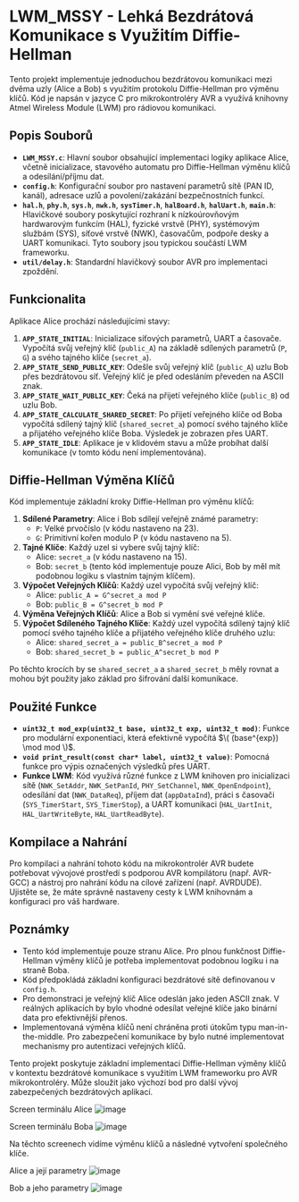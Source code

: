 # LWM_MSSY - Lehká Bezdrátová Komunikace s Využitím Diffie-Hellman

Tento projekt implementuje jednoduchou bezdrátovou komunikaci mezi dvěma uzly (Alice a Bob) s využitím protokolu Diffie-Hellman pro výměnu klíčů. Kód je napsán v jazyce C pro mikrokontroléry AVR a využívá knihovny Atmel Wireless Module (LWM) pro rádiovou komunikaci.

## Popis Souborů

* **`LWM_MSSY.c`**: Hlavní soubor obsahující implementaci logiky aplikace Alice, včetně inicializace, stavového automatu pro Diffie-Hellman výměnu klíčů a odesílání/příjmu dat.
* **`config.h`**: Konfigurační soubor pro nastavení parametrů sítě (PAN ID, kanál), adresace uzlů a povolení/zakázání bezpečnostních funkcí.
* **`hal.h`**, **`phy.h`**, **`sys.h`**, **`nwk.h`**, **`sysTimer.h`**, **`halBoard.h`**, **`halUart.h`**, **`main.h`**: Hlavičkové soubory poskytující rozhraní k nízkoúrovňovým hardwarovým funkcím (HAL), fyzické vrstvě (PHY), systémovým službám (SYS), síťové vrstvě (NWK), časovačům, podpoře desky a UART komunikaci. Tyto soubory jsou typickou součástí LWM frameworku.
* **`util/delay.h`**: Standardní hlavičkový soubor AVR pro implementaci zpoždění.

## Funkcionalita

Aplikace Alice prochází následujícími stavy:

1.  **`APP_STATE_INITIAL`**: Inicializace síťových parametrů, UART a časovače. Vypočítá svůj veřejný klíč (`public_A`) na základě sdílených parametrů (`P`, `G`) a svého tajného klíče (`secret_a`).
2.  **`APP_STATE_SEND_PUBLIC_KEY`**: Odešle svůj veřejný klíč (`public_A`) uzlu Bob přes bezdrátovou síť. Veřejný klíč je před odesláním převeden na ASCII znak.
3.  **`APP_STATE_WAIT_PUBLIC_KEY`**: Čeká na přijetí veřejného klíče (`public_B`) od uzlu Bob.
4.  **`APP_STATE_CALCULATE_SHARED_SECRET`**: Po přijetí veřejného klíče od Boba vypočítá sdílený tajný klíč (`shared_secret_a`) pomocí svého tajného klíče a přijatého veřejného klíče Boba. Výsledek je zobrazen přes UART.
5.  **`APP_STATE_IDLE`**: Aplikace je v klidovém stavu a může probíhat další komunikace (v tomto kódu není implementována).

## Diffie-Hellman Výměna Klíčů

Kód implementuje základní kroky Diffie-Hellman pro výměnu klíčů:

1.  **Sdílené Parametry**: Alice i Bob sdílejí veřejně známé parametry:
    * `P`: Velké prvočíslo (v kódu nastaveno na 23).
    * `G`: Primitivní kořen modulo P (v kódu nastaveno na 5).
2.  **Tajné Klíče**: Každý uzel si vybere svůj tajný klíč:
    * Alice: `secret_a` (v kódu nastaveno na 15).
    * Bob: `secret_b` (tento kód implementuje pouze Alici, Bob by měl mít podobnou logiku s vlastním tajným klíčem).
3.  **Výpočet Veřejných Klíčů**: Každý uzel vypočítá svůj veřejný klíč:
    * Alice: `public_A = G^secret_a mod P`
    * Bob: `public_B = G^secret_b mod P`
4.  **Výměna Veřejných Klíčů**: Alice a Bob si vymění své veřejné klíče.
5.  **Výpočet Sdíleného Tajného Klíče**: Každý uzel vypočítá sdílený tajný klíč pomocí svého tajného klíče a přijatého veřejného klíče druhého uzlu:
    * Alice: `shared_secret_a = public_B^secret_a mod P`
    * Bob: `shared_secret_b = public_A^secret_b mod P`

Po těchto krocích by se `shared_secret_a` a `shared_secret_b` měly rovnat a mohou být použity jako základ pro šifrování další komunikace.

## Použité Funkce

* **`uint32_t mod_exp(uint32_t base, uint32_t exp, uint32_t mod)`**: Funkce pro modulární exponentiaci, která efektivně vypočítá $\( (base^{exp}) \mod mod \)$.
* **`void print_result(const char* label, uint32_t value)`**: Pomocná funkce pro výpis označených výsledků přes UART.
* **Funkce LWM**: Kód využívá různé funkce z LWM knihoven pro inicializaci sítě (`NWK_SetAddr`, `NWK_SetPanId`, `PHY_SetChannel`, `NWK_OpenEndpoint`), odesílání dat (`NWK_DataReq`), příjem dat (`appDataInd`), práci s časovači (`SYS_TimerStart`, `SYS_TimerStop`), a UART komunikaci (`HAL_UartInit`, `HAL_UartWriteByte`, `HAL_UartReadByte`).

## Kompilace a Nahrání

Pro kompilaci a nahrání tohoto kódu na mikrokontrolér AVR budete potřebovat vývojové prostředí s podporou AVR kompilátoru (např. AVR-GCC) a nástroj pro nahrání kódu na cílové zařízení (např. AVRDUDE). Ujistěte se, že máte správně nastaveny cesty k LWM knihovnám a konfiguraci pro váš hardware.

## Poznámky

* Tento kód implementuje pouze stranu Alice. Pro plnou funkčnost Diffie-Hellman výměny klíčů je potřeba implementovat podobnou logiku i na straně Boba.
* Kód předpokládá základní konfiguraci bezdrátové sítě definovanou v `config.h`.
* Pro demonstraci je veřejný klíč Alice odeslán jako jeden ASCII znak. V reálných aplikacích by bylo vhodné odesílat veřejné klíče jako binární data pro efektivnější přenos.
* Implementovaná výměna klíčů není chráněna proti útokům typu man-in-the-middle. Pro zabezpečení komunikace by bylo nutné implementovat mechanismy pro autentizaci veřejných klíčů.

Tento projekt poskytuje základní implementaci Diffie-Hellman výměny klíčů v kontextu bezdrátové komunikace s využitím LWM frameworku pro AVR mikrokontroléry. Může sloužit jako výchozí bod pro další vývoj zabezpečených bezdrátových aplikací.

Screen terminálu Alice
![image](https://github.com/user-attachments/assets/02207bc0-e2e2-4499-9d39-8d0294ffe4af)

Screen terminálu Boba
![image](https://github.com/user-attachments/assets/e04af6d1-1f61-4cec-beaf-d5faea23b09e)

Na těchto screenech vidíme výměnu klíčů a následné vytvoření společného klíče.

Alice a její parametry ![image](https://github.com/user-attachments/assets/3dc1a10c-e60b-4d89-92c1-ca68ab74d291)

Bob a jeho parametry ![image](https://github.com/user-attachments/assets/ed5270ff-e6fd-42d3-90f1-e391a497fcad)


